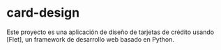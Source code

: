 # card-design
Este proyecto es una aplicación de diseño de tarjetas de crédito usando [Flet], un framework de desarrollo web basado en Python.
